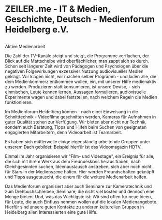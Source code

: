 # ZEILER .me - IT & Medien, Geschichte, Deutsch - Medienforum Heidelberg e.V.

## 

Aktive Medienarbeit

Die Zahl der TV-Kanäle steigt und steigt, die Programme verflachen, der Blick auf die Mattscheibe wird oberflächlicher, man zappt sich so durch. Schon seit längerer Zeit wird von Pädagogen und Psychologen über die negativen Folgewirkungen exzessiver Nutzung audiovisueller Medien geklagt. Wir klagen nicht, wir machen selber Programm - und laden alle, die dem Medienkommerz entkommen wollen, ein, mit unserer Hilfe medienaktiv zu werden. Produzieren statt konsumieren, ist unsere Devise, - sich einmischen, Leute kennen lernen, Aussagen formulieren, audiovisuelle Experimente wagen und dabei feststellen, nach welchem Regeln die Medien funktionieren.

Im Medienforum Heidelberg können - nach einer Einweisung in die Schnitttechnik - Videofilme geschnitten werden, Kameras für Aufnahmen in guter Qualität stehen zur Verfügung. Wir bieten aber nicht nur Technik, sondern auch Beratung, Tipps und Hilfen beim Suchen von geeigneten engagierten Mitarbeitern, denn Videoarbeit ist Teamarbeit.

Es haben sich mittlerweile einige eigenständig arbeitende Gruppen unter unserem Dach gebildet: Beispiel hierfür ist das Videomagazin HDTV.

Einmal im Jahr organisieren wir "Film- und Videotage", ein Ereignis für alle, die sich mit ihrem Werk aus dem Freundeskreis heraus trauen, nach Gleichgesinnten suchen, Ideenaustausch anstreben, sich aber noch nicht für Stars in der Medienszene halten. Hier werden Freundschaften geknüpft und Tipps ausgetauscht, die einem für die weitere Medienarbeit helfen.

Das Medienforum organisiert aber auch Seminare zur Kameratechnik und zum Drehbuchschreiben, Seminare, die nicht viel kosten und dennoch eine Menge bieten. Und, was das Wichtigste ist: Wir sind offen für neue Ideen, für Leute, die auch Einfluss nehmen wollen auf die lokalen Medienangebote. Hierfür sind unsere guten Kontakte zu anderen kulturellen Gruppen in Heidelberg allen Interessierten eine gute Hilfe.